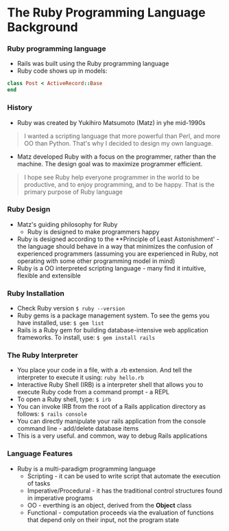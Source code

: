 # The Ruby Programming Language Background

### Ruby programming language
- Rails was built using the Ruby programming language
- Ruby code shows up in models:
```ruby
class Post < ActiveRecord::Base
end
```

### History
- Ruby was created by Yukihiro Matsumoto (Matz) in yhe mid-1990s
> I wanted a scripting language that more powerful than Perl, and more OO than Python. That's why I decided to design my own language.
- Matz developed Ruby with a focus on the programmer, rather than the machine. The design goal was to maximize programmer efficient.
> I hope see Ruby help everyone programmer in the world to be productive, and to enjoy programming, and to be happy. That is the primary purpose of Ruby language

### Ruby Design
- Matz's guiding philosophy for Ruby
  - Ruby is designed to make programmers happy
- Ruby is designed according to the **Principle of Least Astonishment' - the language should behave in a way that minimizes the confusion of experienced programmers (assuming you are experienced in Ruby, not operating with some other programming model in mind)
- Ruby is a OO interpreted scripting language - many find it intuitive, flexible and extensible

### Ruby Installation

- Check Ruby version `$ ruby --version`
- Ruby gems is a package management system. To see the gems you have installed, use: `$ gem list`
- Rails is a Ruby gem for building database-intensive web application frameworks. To install, use: `$ gem install rails`

### The Ruby Interpreter
- You place your code in a file, with a .rb extension. And tell the interpreter to execute it using: `ruby hello.rb`
- Interactive Ruby Shell (IRB) is a interpreter shell that allows you to execute Ruby code from a command prompt - a REPL
- To open a Ruby shell, type: `$ irb`
- You can invoke IRB from the root of a Rails application directory as follows: `$ rails console`
- You can directly manipulate your rails application from the console command line - add/delete  database items
- This is a very useful. and common, way to debug Rails applications

### Language Features
- Ruby is a multi-paradigm programming language
  - Scripting - it can be used to write script that automate the execution of tasks
  - Imperative/Procedural - it has the traditional control structures found in imperative programs
  - OO - everthing is an object, derived from the **Object** class
  - Functional - computation proceeds via the evaluation of functions that depend only on their input, not the program state
